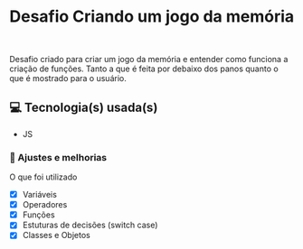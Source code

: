 # Desafio Criando um jogo da memória


<br>


Desafio criado para criar um jogo da memória e entender como funciona a criação de funções. Tanto a que é feita por debaixo dos panos quanto o que é mostrado para o usuário.

## 💻 Tecnologia(s) usada(s)
- JS


### 🧰 Ajustes e melhorias

O que foi utilizado

- [x] Variáveis
- [x] Operadores
- [x] Funções
- [x] Estuturas de decisões (switch case)
- [x] Classes e Objetos